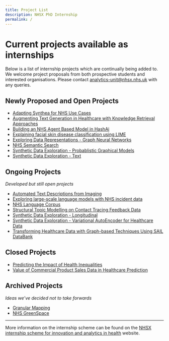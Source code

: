 ```yaml
---
title: Project List
description: NHSX PhD Internship
permalink: /
---
```


# Current projects available as internships

Below is a list of internship projects which are continually being added to. We welcome project proposals from both prospective students and interested organisations.  Please contact [analytics-unit@nhsx.nhs.uk](analytics-unit@nhsx.nhs.uk) with any queries.

## Newly Proposed and Open Projects

- [Adapting Synthea for NHS Use Cases](https://nhsx.github.io/nhsx-internship-projects/synthea-nhs-use-cases/)
- [Augmenting Text Generation in Healthcare with Knowledge Retrieval Approaches](https://nhsx.github.io/nhsx-internship-projects/text-generation-knowledge-retreival/)
- [Building an NHS Agent Based Model in HashAi](https://nhsx.github.io/nhsx-internship-projects/agent-based-model-hash-ai/)
- [Explaining facial skin disease classification using LIME](https://nhsx.github.io/nhsx-internship-projects/explaining-classification-using-lime/)
- [Exploring Data Representations - Graph Neural Networks](https://nhsx.github.io/nhsx-internship-projects/exploring-data-representations-gnn/)
- [NHS Semantic Search](https://nhsx.github.io/nhsx-internship-projects/nhs-semantic-search/)
- [Synthetic Data Exploration - Probablistic Graphical Models](https://nhsx.github.io/nhsx-internship-projects/synthetic-data-exploration-probablistic-graphical-models/)
- [Synthetic Data Exploration - Text](https://nhsx.github.io/nhsx-internship-projects/synthetic-data-exploration-text/)
## Ongoing Projects
*Developed but still open projects*

- [Automated Text Descriptions from Imaging](https://nhsx.github.io/nhsx-internship-projects/text-description-imaging/)
- [Exploring large-scale language models with NHS incident data](https://nhsx.github.io/nhsx-internship-projects/incident-language-model/)
- [NHS Language Corpus](https://nhsx.github.io/nhsx-internship-projects/nhs-language-corpus/)
- [Structural Topic Modelling on Contact Tracing Feedback Data](https://nhsx.github.io/nhsx-internship-projects/structural-topic-modelling-contact-tracing-feedback)
- [Synthetic Data Exploration - Longitudinal](https://nhsx.github.io/nhsx-internship-projects/synthetic-data-exploration-longitudinal/)
- [Synthetic Data Exploration - Variational AutoEncoder for Healthcare Data](https://nhsx.github.io/nhsx-internship-projects/synthetic-data-exploration-vae/)
- [Transforming Healthcare Data with Graph-based Techniques Using SAIL DataBank](https://nhsx.github.io/nhsx-internship-projects/transforming-healthcare-data-graph-based-sail/)

## Closed Projects

- [Predicting the Impact of Health Inequalities](https://nhsx.github.io/nhsx-internship-projects/population-health-and-inequalities/)
- [Value of Commercial Product Sales Data in Healthcare Prediction](https://nhsx.github.io/nhsx-internship-projects/commercial-data-healthcare-predictions/)

## Archived Projects
*Ideas we’ve decided not to take forwards*

- [Granular Mapping](https://nhsx.github.io/nhsx-internship-projects/granular-mapping/)
- [NHS GreenSpace](https://nhsx.github.io/nhsx-internship-projects/nhs-greenspace/)

---

More information on the internship scheme can be found on the [NHSX internship scheme for innovation and analytics in health](https://www.nhsx.nhs.uk/key-tools-and-info/nhsx-analytics-unit/nhsx-internship-scheme-innovation-and-analytics-health/) website.